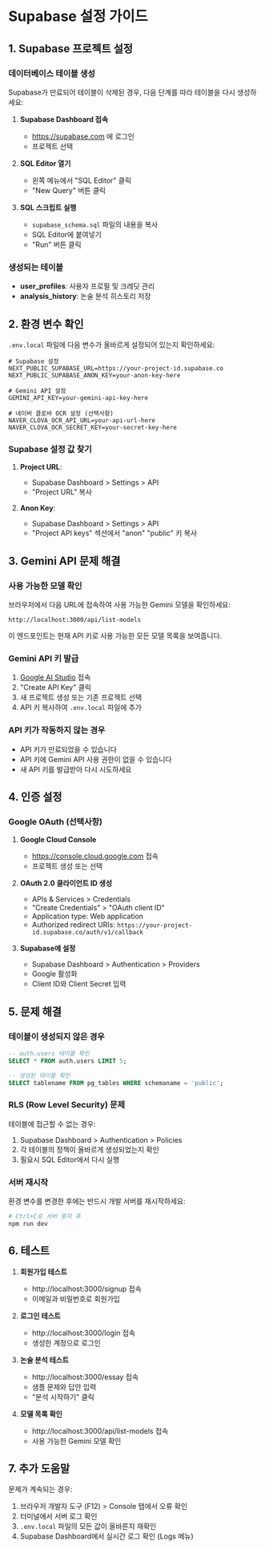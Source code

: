 # Supabase 설정 가이드

## 1. Supabase 프로젝트 설정

### 데이터베이스 테이블 생성

Supabase가 만료되어 테이블이 삭제된 경우, 다음 단계를 따라 테이블을 다시 생성하세요:

1. **Supabase Dashboard 접속**
   - https://supabase.com 에 로그인
   - 프로젝트 선택

2. **SQL Editor 열기**
   - 왼쪽 메뉴에서 "SQL Editor" 클릭
   - "New Query" 버튼 클릭

3. **SQL 스크립트 실행**
   - `supabase_schema.sql` 파일의 내용을 복사
   - SQL Editor에 붙여넣기
   - "Run" 버튼 클릭

### 생성되는 테이블

- **user_profiles**: 사용자 프로필 및 크레딧 관리
- **analysis_history**: 논술 분석 히스토리 저장

## 2. 환경 변수 확인

`.env.local` 파일에 다음 변수가 올바르게 설정되어 있는지 확인하세요:

```env
# Supabase 설정
NEXT_PUBLIC_SUPABASE_URL=https://your-project-id.supabase.co
NEXT_PUBLIC_SUPABASE_ANON_KEY=your-anon-key-here

# Gemini API 설정
GEMINI_API_KEY=your-gemini-api-key-here

# 네이버 클로바 OCR 설정 (선택사항)
NAVER_CLOVA_OCR_API_URL=your-api-url-here
NAVER_CLOVA_OCR_SECRET_KEY=your-secret-key-here
```

### Supabase 설정 값 찾기

1. **Project URL**: 
   - Supabase Dashboard > Settings > API
   - "Project URL" 복사

2. **Anon Key**:
   - Supabase Dashboard > Settings > API
   - "Project API keys" 섹션에서 "anon" "public" 키 복사

## 3. Gemini API 문제 해결

### 사용 가능한 모델 확인

브라우저에서 다음 URL에 접속하여 사용 가능한 Gemini 모델을 확인하세요:

```
http://localhost:3000/api/list-models
```

이 엔드포인트는 현재 API 키로 사용 가능한 모든 모델 목록을 보여줍니다.

### Gemini API 키 발급

1. [Google AI Studio](https://makersuite.google.com/app/apikey) 접속
2. "Create API Key" 클릭
3. 새 프로젝트 생성 또는 기존 프로젝트 선택
4. API 키 복사하여 `.env.local` 파일에 추가

### API 키가 작동하지 않는 경우

- API 키가 만료되었을 수 있습니다
- API 키에 Gemini API 사용 권한이 없을 수 있습니다
- 새 API 키를 발급받아 다시 시도하세요

## 4. 인증 설정

### Google OAuth (선택사항)

1. **Google Cloud Console**
   - https://console.cloud.google.com 접속
   - 프로젝트 생성 또는 선택

2. **OAuth 2.0 클라이언트 ID 생성**
   - APIs & Services > Credentials
   - "Create Credentials" > "OAuth client ID"
   - Application type: Web application
   - Authorized redirect URIs: `https://your-project-id.supabase.co/auth/v1/callback`

3. **Supabase에 설정**
   - Supabase Dashboard > Authentication > Providers
   - Google 활성화
   - Client ID와 Client Secret 입력

## 5. 문제 해결

### 테이블이 생성되지 않은 경우

```sql
-- auth.users 테이블 확인
SELECT * FROM auth.users LIMIT 5;

-- 생성된 테이블 확인
SELECT tablename FROM pg_tables WHERE schemaname = 'public';
```

### RLS (Row Level Security) 문제

테이블에 접근할 수 없는 경우:

1. Supabase Dashboard > Authentication > Policies
2. 각 테이블의 정책이 올바르게 생성되었는지 확인
3. 필요시 SQL Editor에서 다시 실행

### 서버 재시작

환경 변수를 변경한 후에는 반드시 개발 서버를 재시작하세요:

```bash
# Ctrl+C로 서버 중지 후
npm run dev
```

## 6. 테스트

1. **회원가입 테스트**
   - http://localhost:3000/signup 접속
   - 이메일과 비밀번호로 회원가입

2. **로그인 테스트**
   - http://localhost:3000/login 접속
   - 생성한 계정으로 로그인

3. **논술 분석 테스트**
   - http://localhost:3000/essay 접속
   - 샘플 문제와 답안 입력
   - "분석 시작하기" 클릭

4. **모델 목록 확인**
   - http://localhost:3000/api/list-models 접속
   - 사용 가능한 Gemini 모델 확인

## 7. 추가 도움말

문제가 계속되는 경우:

1. 브라우저 개발자 도구 (F12) > Console 탭에서 오류 확인
2. 터미널에서 서버 로그 확인
3. `.env.local` 파일의 모든 값이 올바른지 재확인
4. Supabase Dashboard에서 실시간 로그 확인 (Logs 메뉴)

